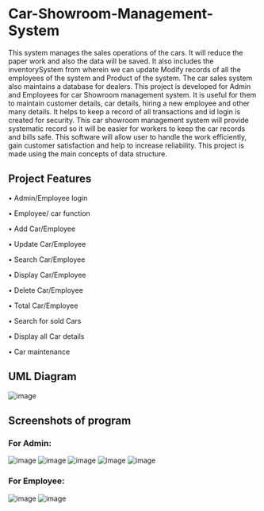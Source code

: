 # Car-Showroom-Management-System
  This system manages the sales operations of the cars. It will reduce the paper work and also the data will be saved. It also includes the inventorySystem from wherein we can update Modify records of all the employees of the system and Product of the system. The car sales system also maintains a database for dealers.
  This project is developed for Admin and Employees for car Showroom management system. It is useful for them to maintain customer details, car details, hiring a new employee and other many details. It helps to keep a record of all transactions and id login is created for security. This car showroom management system will provide systematic record so it will be easier for workers to keep the car records and bills safe. This software will allow user to handle the work efficiently, gain customer satisfaction and help to increase reliability. This project is made using the main concepts of data structure.

## Project Features
• Admin/Employee login

• Employee/ car function

• Add Car/Employee

• Update Car/Employee

• Search Car/Employee

• Display Car/Employee

• Delete Car/Employee

• Total Car/Employee

• Search for sold Cars

• Display all Car details

• Car maintenance


## UML Diagram 
  ![image](https://github.com/user-attachments/assets/f22b955d-9b66-41ba-a011-d77510cec115)

## Screenshots of program

### For Admin:

  ![image](https://github.com/user-attachments/assets/983ba133-a299-4bce-9ec3-8728b0ccd499)
  ![image](https://github.com/user-attachments/assets/f4dfba40-a0ae-4a4f-a651-c5f0a2e499d5)
  ![image](https://github.com/user-attachments/assets/cc0d136b-ebc7-416e-afb4-c2a59c21da75)
  ![image](https://github.com/user-attachments/assets/63b144b8-8370-4755-bbcc-eba41529389d)
  ![image](https://github.com/user-attachments/assets/7535fcf3-f805-4bcc-8326-41ce3b7d17cc)


### For Employee:

  ![image](https://github.com/user-attachments/assets/cfcec829-3237-4c84-aa6d-717c2690bdbc)
  ![image](https://github.com/user-attachments/assets/50e61689-3c13-4d81-a320-9a485cb07afa)

